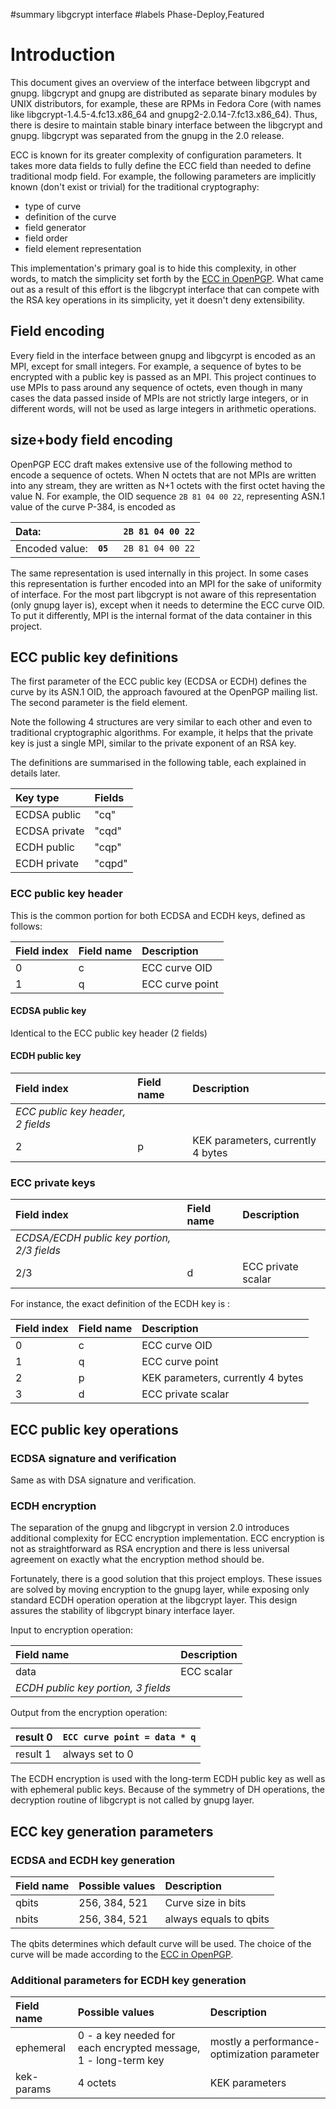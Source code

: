 ﻿#summary libgcrypt interface
#labels Phase-Deploy,Featured

# Introduction #

This document gives an overview of the interface between libgcrypt and gnupg. libgcrypt and gnupg are distributed as separate binary modules by UNIX distributors, for example, these are RPMs in Fedora Core (with names like libgcrypt-1.4.5-4.fc13.x86\_64 and gnupg2-2.0.14-7.fc13.x86\_64). Thus, there is desire to maintain stable binary interface between the libgcrypt and gnupg. libgcrypt was separated from the gnupg in the 2.0 release.

ECC is known for its greater complexity of configuration parameters. It takes more data fields to fully define the ECC field than needed to define traditional modp field. For example, the following parameters are implicitly known (don't exist or trivial) for the traditional cryptography:
  * type of curve
  * definition of the curve
  * field generator
  * field order
  * field element representation

This implementation's primary goal is to hide this complexity, in other words, to match the simplicity set forth by the [ECC in OpenPGP](http://sites.google.com/site/brainhub/pgp). What came out as a result of this effort is the libgcrypt interface that can compete with the RSA key operations in its simplicity, yet it doesn't deny extensibility.

## Field encoding ##

Every field in the interface between gnupg and libgcyrpt is encoded as an MPI, except for small integers. For example, a sequence of bytes to be encrypted with a public key is passed as an MPI. This project continues to use MPIs to pass around any sequence of octets, even though in many cases the data passed inside of MPIs are not strictly large integers, or in different words, will not be used as large integers in arithmetic operations.

## size+body field encoding ##

OpenPGP ECC draft makes extensive use of the following method to encode a sequence of octets. When N octets that are not MPIs are written into any stream, they are written as N+1 octets with the first octet having the value N. For example, the OID sequence `2B 81 04 00 22`, representing ASN.1 value of the curve P-384, is encoded as

| Data:          |            | ` 2B 81 04 00 22` |
|:---------------|:-----------|:------------------|
| Encoded value: | **`05`**   | ` 2B 81 04 00 22` |

The same representation is used internally in this project. In some cases this representation is further encoded into an MPI for the sake of uniformity of interface. For the most part libgcrypt is not aware of this representation (only gnupg layer is), except when it needs to determine the ECC curve OID. To put it differently, MPI is the internal format of the data container in this project.

## ECC public key definitions ##

The first parameter of the ECC public key (ECDSA or ECDH) defines the curve by its ASN.1 OID, the approach favoured at the OpenPGP mailing list. The second parameter is the field element.

Note the following 4 structures are very similar to each other and even to traditional cryptographic algorithms. For example, it helps that the private key is just a single MPI, similar to the private exponent of an RSA key.

The definitions are summarised in the following table, each explained in details later.

| **Key type** | **Fields** |
|:-------------|:-----------|
| ECDSA public | "cq"       |
| ECDSA private | "cqd"      |
| ECDH public  | "cqp"      |
| ECDH private | "cqpd"     |


### ECC public key header ###

This is the common portion for both ECDSA and ECDH keys, defined as follows:

| **Field index** | **Field name** | **Description** |
|:----------------|:---------------|:----------------|
| 0               | c              | ECC curve OID   |
| 1               | q              | ECC curve point |

#### ECDSA public key ####

Identical to the ECC public key header (2 fields)

#### ECDH public key ####

| **Field index** | **Field name** | **Description** |
|:----------------|:---------------|:----------------|
| _ECC public key header, 2 fields_ |
| 2               | p              | KEK parameters, currently 4 bytes |

### ECC private keys ###

| **Field index** | **Field name** | **Description** |
|:----------------|:---------------|:----------------|
| _ECDSA/ECDH public key portion, 2/3 fields_ |
| 2/3             | d              | ECC private scalar |

For instance, the exact definition of the ECDH key is :

| **Field index** | **Field name** | **Description** |
|:----------------|:---------------|:----------------|
| 0               | c              | ECC curve OID   |
| 1               | q              | ECC curve point |
| 2               | p              | KEK parameters, currently 4 bytes |
| 3               | d              | ECC private scalar |

## ECC public key operations ##

### ECDSA signature and verification ###

Same as with DSA signature and verification.

### ECDH encryption ###

The separation of the gnupg and libgcrypt in version 2.0 introduces additional complexity for ECC encryption implementation. ECC encryption is not as straightforward as RSA encryption and there is less universal agreement on exactly what the encryption method should be.

Fortunately, there is a good solution that this project employs. These issues are solved by moving encryption to the gnupg layer, while exposing only standard ECDH operation operation at the libgcrypt layer. This design assures the stability of libgcrypt binary interface layer.

Input to encryption operation:

| **Field name** | **Description** |
|:---------------|:----------------|
| data           | ECC scalar      |
| _ECDH public key portion, 3 fields_  |

Output from the encryption operation:

| result 0 | `ECC curve point = data * q` |
|:---------|:-----------------------------|
| result 1 | always set to 0              |

The ECDH encryption is used with the long-term ECDH public key as well as with ephemeral public keys. Because of the symmetry of DH operations, the decryption routine of libgcrypt is not called by gnupg layer.

## ECC key generation parameters ##

### ECDSA and ECDH key generation ###

| **Field name** | **Possible values** | **Description** |
|:---------------|:--------------------|:----------------|
| qbits          | 256, 384, 521       | Curve size in bits |
| nbits          | 256, 384, 521       | always equals to qbits |


The qbits determines which default curve will be used. The choice of the curve will be made according to the [ECC in OpenPGP](http://sites.google.com/site/brainhub/pgp).

### Additional parameters for ECDH key generation ###

| **Field name** | **Possible values** | **Description** |
|:---------------|:--------------------|:----------------|
| ephemeral      | 0 - a key needed for each encrypted message, 1 - long-term key | mostly a performance-optimization parameter |
| kek-params     | 4 octets            | KEK parameters  |